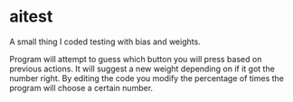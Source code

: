 # aitest
A small thing I coded testing with bias and weights.

Program will attempt to guess which button you will press based on previous actions. It will suggest a new weight depending on if it got the number right. By editing the code you modify the percentage of times the program will choose a certain number. 
